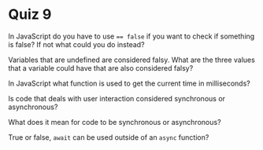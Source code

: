 # Quiz 9

In JavaScript do you have to use `== false` if you want to check if something is false? If not what could you do instead?

Variables that are undefined are considered falsy. What are the three values that a variable could have that are also considered falsy?

In JavaScript what function is used to get the current time in milliseconds?

Is code that deals with user interaction considered synchronous or asynchronous?

What does it mean for code to be synchronous or asynchronous?

True or false, `await` can be used outside of an `async` function?
